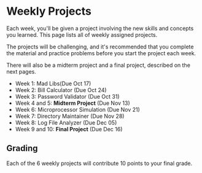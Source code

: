 # Weekly Projects

Each week, you'll be given a project involving the new skills and concepts you
learned. This page lists all of weekly assigned projects.

The projects will be challenging, and it's recommended that you complete the
material and practice problems before you start the project each week.

There will also be a midterm project and a final project, described on the next
pages.

- Week 1: Mad Libs(Due Oct 17)
- Week 2: Bill Calculator (Due Oct 24)
- Week 3: Password Validator (Due Oct 31)
- Week 4 and 5: **Midterm Project** (Due Nov 13)
- Week 6: Microprocessor Simulation (Due Nov 21)
- Week 7: Directory Maintainer (Due Nov 28)
- Week 8: Log File Analyzer (Due Dec 05)
- Week 9 and 10: **Final Project** (Due Dec 16)

<!-- TODO: comment in as we release each week
- [Week 2: Bill Calculator](./conditionals/project.md) (Due Oct 24)
- [Week 3: Password Validator](./loops/project.md) (Due Oct 31)
- [Week 4 and 5: **Midterm Project**](./midterm-project.md) (Due Nov 13)
- [Week 6: Microprocessor Simulation](./organizing_code/project.md) (Due Nov 21)
- [Week 7: Directory Maintainer](./files/project.md) (Due Nov 28)
- [Week 8: Log File Analyzer](./data_structures/project.md) (Due Dec 05)
- [Week 9 and 10: **Final Project**](./final-project.md) (Due Dec 16)
-->

## Grading

Each of the 6 weekly projects will contribute 10 points to your final grade.
